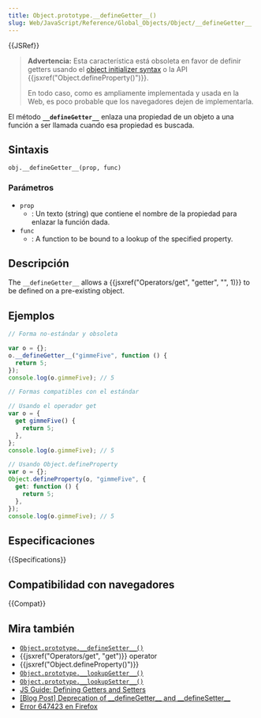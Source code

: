 ```yaml
---
title: Object.prototype.__defineGetter__()
slug: Web/JavaScript/Reference/Global_Objects/Object/__defineGetter__
---
```


{{JSRef}}

> **Advertencia:** Esta característica está obsoleta en favor de definir getters usando el [object initializer syntax](/es/docs/Web/JavaScript/Reference/Operators/Object_initializer) o la API {{jsxref("Object.defineProperty()")}}.
>
> En todo caso, como es ampliamente implementada y usada en la Web, es poco probable que los navegadores dejen de implementarla.

El método **`__defineGetter__`** enlaza una propiedad de un objeto a una función a ser llamada cuando esa propiedad es buscada.

## Sintaxis

```
obj.__defineGetter__(prop, func)
```

### Parámetros

- `prop`
  - : Un texto (string) que contiene el nombre de la propiedad para enlazar la función dada.
- `func`
  - : A function to be bound to a lookup of the specified property.

## Descripción

The `__defineGetter__` allows a {{jsxref("Operators/get", "getter", "", 1)}} to be defined on a pre-existing object.

## Ejemplos

```js
// Forma no-estándar y obsoleta

var o = {};
o.__defineGetter__("gimmeFive", function () {
  return 5;
});
console.log(o.gimmeFive); // 5

// Formas compatibles con el estándar

// Usando el operador get
var o = {
  get gimmeFive() {
    return 5;
  },
};
console.log(o.gimmeFive); // 5

// Usando Object.defineProperty
var o = {};
Object.defineProperty(o, "gimmeFive", {
  get: function () {
    return 5;
  },
});
console.log(o.gimmeFive); // 5
```

## Especificaciones

{{Specifications}}

## Compatibilidad con navegadores

{{Compat}}

## Mira también

- [`Object.prototype.__defineSetter__()`](/es/docs/Web/JavaScript/Reference/Global_Objects/Object/__defineSetter__)
- {{jsxref("Operators/get", "get")}} operator
- {{jsxref("Object.defineProperty()")}}
- [`Object.prototype.__lookupGetter__()`](/es/docs/Web/JavaScript/Reference/Global_Objects/Object/__lookupGetter__)
- [`Object.prototype.__lookupSetter__()`](/es/docs/Web/JavaScript/Reference/Global_Objects/Object/__lookupSetter__)
- [JS Guide: Defining Getters and Setters](/es/docs/Web/JavaScript/Guide/Working_with_Objects#Defining_getters_and_setters)
- [\[Blog Post\] Deprecation of \_\_defineGetter\_\_ and \_\_defineSetter\_\_](http://whereswalden.com/2010/04/16/more-spidermonkey-changes-ancient-esoteric-very-rarely-used-syntax-for-creating-getters-and-setters-is-being-removed/)
- [Error 647423 en Firefox](https://bugzil.la/647423)
